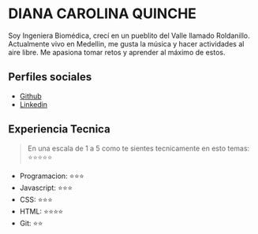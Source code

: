 # DIANA CAROLINA QUINCHE

Soy Ingeniera Biomédica, crecí en un pueblito del Valle llamado Roldanillo. Actualmente vivo en Medellin, me gusta la música y hacer actividades al aire libre. Me apasiona tomar retos y aprender al máximo de estos.


## Perfiles sociales

- [Github](https://github.com/dcquinche/)
- [Linkedin](https://www.linkedin.com/in/diana-carolina-quinche-v%C3%A9lez-06b9791b3/)


## Experiencia Tecnica
> En una escala de 1 a 5 como te sientes tecnicamente en esto temas:  ⭐️⭐️⭐️⭐️⭐️

- Programacion: ⭐️⭐️⭐️
- Javascript: ⭐️⭐️⭐️
- CSS: ⭐️⭐️⭐️
- HTML: ⭐️⭐️⭐️⭐️
- Git: ⭐️⭐️
